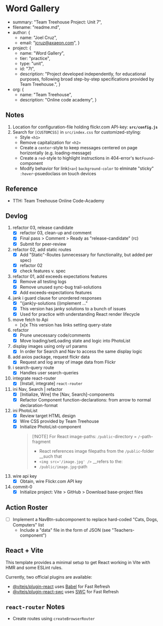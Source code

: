 

# Word Gallery
- summary: "Team Treehouse Project: Unit 7",
- filename: "readme.md",
- author: {
   - name: "Joel Cruz",
   - email: "jcruz@axaeon.com", }
- project: {
   - name: "Word Gallery",
   - tier: "practice",
   - type: "unit",
   - id: "7t",
   - description: "Project developed independently, for educational purposes, following broad step-by-step specifications provided by Team Treehouse.", }
- org: {
   - name: "Team Treehouse",
   - description: "Online code academy", }

## Notes
1. Location for configuration-file holding flickr.com API-key: **`src/config.js`**
1. Search for `[CUSTOMCSS]` in `src/index.css` for customized-styling:
   - Style `<h1>`
   - Remove capitalization for `<h2>`
   - Create a `center`-style to keep messages centered on page horizontally (e.g. loading-message)
   - Create a `red`-style to highlight instructions in 404-error's `NotFound`-component
   - Modify behavior for link(`<a>`) `background-color` to elminate "sticky" `:hover`-psuedoclass on touch devices

## Reference
- TTH: Team Treehouse Online Code-Academy

## Devlog
1. refactor 03, release candidate
   - [x] refactor 03, clean-up and comment
   - [x] Final pass > Comment > Ready as "release-candidate" (rc)
   - [x] Submit for peer-review
1. refactor 02, add static routes
   - [x] Add "Static"-Routes (unnecessary for functionality, but added per spec)
   - [x] refactor 02
   - [x] check features v. spec
1. refactor 01, add exceeds expectations features
   - [x] Remove all testing logs
   - [x] Remove unused sync-bug trail-solutions
   - [x] Add exceeds-expectations features
1. jank i guard clause for unordered responses
   - [x] "(jank)y-solutions (i)mplement ..."
   - [x] This version has janky solutions to a bunch of issues
   - [x] Used for practice with understanding React render lifecycle
1. move fetch to Api
   - [x]x This version has links setting query-state
1. refactor
   - [x] Prune unecessary code/comments
   - [x] Move loading/setLoading state and logic into PhotoList
1. display images using only url params
   - [x] In order for Search and Nav to access the same display logic
1. add axios package, request flickr data
   - [x] Request and log array of image data from Flickr
1. i search-query route
   - [x] Handles user search-queries
1. integrate react-router
   - [x] [Install, integrate] `react-router`
1. ini Nav, Search | refactor
   - [x] [Initialize, Wire] the [Nav, Search]-components
   - [x] Refactor Component function-declarations: from arrow to normal declaration-format
1. ini PhotoList
   - [x] Review target HTML design
   - [x] Wire CSS provided by Team Treehouse
   - [x] Initialize PhotoList-component
      > [!NOTE] For React image-paths: `/public`-directory = `/`-path-fragment
      > - React references image filepaths from the `/public`-folder __such that
      > - `<img src='/image.jpg' />` __refers to the:
      > - `/public/image.jpg`-path
1. wire api key
   - [x] Obtain, wire Flickr.com API key
1. commit-0
   - [x] Initialize project: Vite > GitHub > Download base-project files

## Action Roster
- [ ] Implement a NavBtn-subcomponent to replace hard-coded "Cats, Dogs, Computers" list
   - Include a "data" file in the form of JSON (see "Teachers-component")

## React + Vite

This template provides a minimal setup to get React working in Vite with HMR and some ESLint rules.

Currently, two official plugins are available:

- [@vitejs/plugin-react](https://github.com/vitejs/vite-plugin-react/blob/main/packages/plugin-react/README.md) uses [Babel](https://babeljs.io/) for Fast Refresh
- [@vitejs/plugin-react-swc](https://github.com/vitejs/vite-plugin-react-swc) uses [SWC](https://swc.rs/) for Fast Refresh

## `react-router` Notes
- Create routes using `createBrowserRouter`

